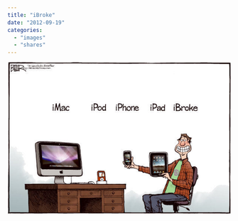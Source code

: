 ```yaml
---
title: "iBroke"
date: "2012-09-19"
categories: 
  - "images"
  - "shares"
---
```


![](images/tumblr_ma1jnllZE01qz4vrlo1_640.jpg)
